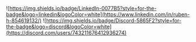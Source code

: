 ![https://img.shields.io/badge/LinkedIn-0077B5?style=for-the-badge&logo=linkedin&logoColor=white](https://www.linkedin.com/in/ruben-h-854619132/)
![https://img.shields.io/badge/Discord-5865F2?style=for-the-badge&logo=discord&logoColor=white](https://discord.com/users/743211676412936274)
